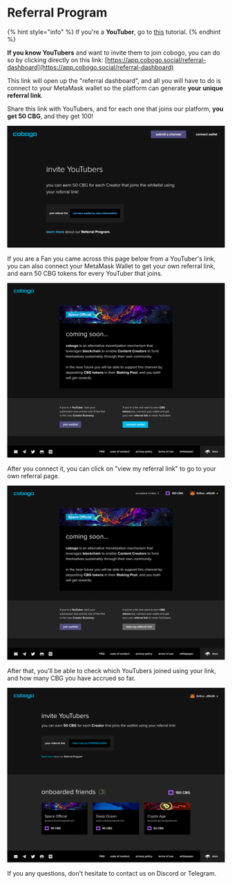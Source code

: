 # Referral Program

{% hint style="info" %}
If you're a **YouTuber**, go to [this](../youtubers/referral-program.md) tutorial.
{% endhint %}

**If you know YouTubers** and want to invite them to join cobogo, you can do so by clicking directly on this link: [https://app.cobogo.social/referral-dashboard](https://app.cobogo.social/referral-dashboard)

This link will open up the "referral dashboard", and all you will have to do is connect to your MetaMask wallet so the platform can generate **your unique referral link**.

Share this link with YouTubers, and for each one that joins our platform, **you get 50 CBG**, and they get 100!

![](<../.gitbook/assets/referral dashboard.PNG>)

If you are a Fan you came across this page below from a YouTuber's link, you can also connect your MetaMask Wallet to get your own referral link, and earn 50 CBG tokens for every YouTuber that joins.

![](<../.gitbook/assets/10-Whitelist - Blankslate - 01.png>)

After you connect it, you can click on "view my referral link" to go to your own referral page.

![](<../.gitbook/assets/11-Whitelist - Blankslate - 02.png>)

After that, you'll be able to check which YouTubers joined using your link, and how many CBG you have accrued so far.

![](<../.gitbook/assets/12-Whitelist - Referral dashboard (1).png>)

If you any questions, don't hesitate to contact us on Discord or Telegram.
